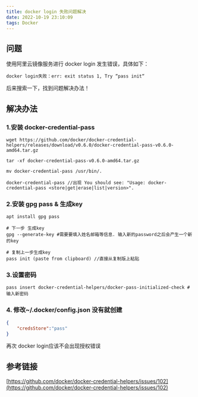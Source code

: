 ```yaml
---
title: docker login 失败问题解决
date: 2022-10-19 23:10:09
tags: Docker
---
```


## 问题

使用阿里云镜像服务进行 docker login 发生错误，具体如下：

```shell
docker login失败：err: exit status 1, Try “pass init“
```

后来搜索一下，找到问题解决办法！

<!--more-->

## 解决办法

### 1.安装 docker-credential-pass

```shell
wget https://github.com/docker/docker-credential-helpers/releases/download/v0.6.0/docker-credential-pass-v0.6.0-amd64.tar.gz

tar -xf docker-credential-pass-v0.6.0-amd64.tar.gz

mv docker-credential-pass /usr/bin/.

docker-credential-pass //出现 You should see: "Usage: docker-credential-pass <store|get|erase|list|version>".

```

### 2.安装 gpg pass & 生成key

```shell
apt install gpg pass

# 下一步 生成key
gpg --generate-key #需要要填入姓名邮箱等信息. 输入新的password之后会产生一个新的key

# 复制上一步生成key
pass init (paste from clipboard) //直接从复制版上粘贴

```

### 3.设置密码

```shell
pass insert docker-credential-helpers/docker-pass-initialized-check # 输入新密码
```

### 4. 修改~/.docker/config.json 没有就创建

```json
{
    "credsStore":"pass" 
}
```

再次 docker login应该不会出现授权错误

## 参考链接

[https://github.com/docker/docker-credential-helpers/issues/102](https://github.com/docker/docker-credential-helpers/issues/102)
